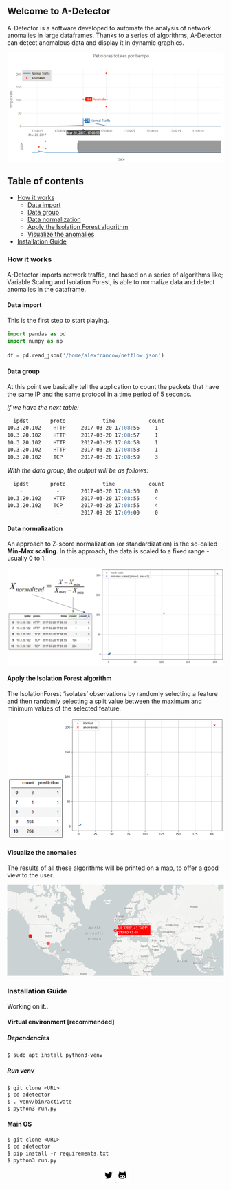 ## Welcome to A-Detector

A-Detector is a software developed to automate the analysis of network anomalies in large dataframes. Thanks to a series of algorithms, A-Detector can detect anomalous data and display it in dynamic graphics.

![logo](/assets/images/AnomaliesPlot2.png?raw=true)


## Table of contents

- [How it works](#how-it-works)
    * [Data import](#data-import)
    * [Data group](#data-group)
    * [Data normalization](#data-normalization)
    * [Apply the Isolation Forest algorithm](#apply-the-isolation-forest-algorithm)
    * [Visualize the anomalies](#visualize-the-anomalies)
- [Installation Guide](#installation-guide)

<!-- toc -->

### How it works

A-Detector imports network traffic, and based on a series of algorithms like; Variable Scaling and Isolation Forest, is able to normalize data and detect anomalies in the dataframe.

#### Data import

This is the first step to start playing.
```python
import pandas as pd
import numpy as np

df = pd.read_json('/home/alexfrancow/netflow.json')
```

#### Data group

At this point we basically tell the application to count the packets that have the same IP and the same protocol in a time period of 5 seconds.

*If we have the next table:*
```markdown
  ipdst       proto            time           count
10.3.20.102    HTTP     2017-03-20 17:08:56     1
10.3.20.102    HTTP     2017-03-20 17:08:57     1
10.3.20.102    HTTP     2017-03-20 17:08:58     1
10.3.20.102    HTTP     2017-03-20 17:08:58     1
10.3.20.102    TCP      2017-03-20 17:08:59     3
```

*With the data group, the output will be as follows:*
```markdown
  ipdst       proto            time           count     
    -           -       2017-03-20 17:08:50     0
10.3.20.102    HTTP     2017-03-20 17:08:55     4
10.3.20.102    TCP      2017-03-20 17:08:55     4
    -           -       2017-03-20 17:09:00     0
```

#### Data normalization

An approach to Z-score normalization (or standardization) is the so-called **Min-Max scaling**.
In this approach, the data is scaled to a fixed range - usually 0 to 1.

![logo](/assets/images/DataNormalization.png?raw=true)

#### Apply the Isolation Forest algorithm

The IsolationForest ‘isolates’ observations by randomly selecting a feature and then randomly selecting a split value between the maximum and minimum values of the selected feature.

![logo](/assets/images/IsolationForest2.png?raw=true)

#### Visualize the anomalies

The results of all these algorithms will be printed on a map, to offer a good view to the user.

![logo](/assets/images/AnomaliesMap.png?raw=true)

### Installation Guide

Working on it..
#### Virtual environment [recommended]
##### Dependencies

```shell
$ sudo apt install python3-venv
```
##### Run venv
```shell
$ git clone <URL>
$ cd adetector
$ . venv/bin/activate
$ python3 run.py
```

#### Main OS
```shell
$ git clone <URL>
$ cd adetector
$ pip install -r requirements.txt
$ python3 run.py
```

<!-- Social Media -->
<p align="center">
   <a href="http://www.twitter.com/alexfrancow" target="_blank">
       <img src="/assets/images/icons/twitter.png">
   </a> 
   <a href="http://www.github.com/alexfrancow" target="_blank">
       <img src="/assets/images/icons/github.png">
   </a> 
</p>
